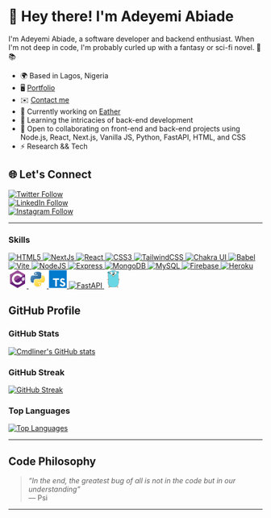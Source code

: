 # 👋 Hey there! I'm Adeyemi Abiade

I'm Adeyemi Abiade, a software developer and backend enthusiast. When I'm not deep in code, I'm probably curled up with a fantasy or sci-fi novel. 🚀📚

- 🌍 Based in Lagos, Nigeria
- 🖥️ [Portfolio](http://www.adeyemiabiade.tech)
- ✉️ [Contact me](mailto:abiadeabdulazeez@gmail.com)
- 🚀 Currently working on [Eather](http://github.com/Cmdliner/eather)
- 🧠 Learning the intricacies of back-end development
- 🤝 Open to collaborating on front-end and back-end projects using Node.js, React, Next.js, Vanilla JS, Python, FastAPI, HTML, and CSS
- ⚡ Research && Tech

## 🌐 Let's Connect

<a href="https://www.x.com/yemiTheDev" target="_blank" rel="noreferrer">
  <img src="https://img.shields.io/twitter/follow/yemiTheDev?logo=twitter&style=for-the-badge&color=0891b2&labelColor=1c1917" alt="Twitter Follow" />
</a>
<br/>
<a href="https://www.linkedin.com/in/commandliner" target="_blank" rel="noreferrer">
  <img src="https://img.shields.io/badge/LinkedIn-follow-blue?logo=linkedin&style=for-the-badge&color=0a66c2&labelColor=ffffff" alt="LinkedIn Follow" />
</a>
<br/>
<a href="https://www.instagram.com/deyemi_._" target="_blank" rel="noreferrer">
  <img src="https://img.shields.io/badge/Instagram-follow-pink?logo=instagram&style=for-the-badge&color=e4405f&labelColor=ffffff" alt="Instagram Follow" />
</a>

---

### Skills

<span>
  <a href="https://developer.mozilla.org/en-US/docs/Glossary/HTML5" target="_blank" rel="noreferrer">
    <img src="https://raw.githubusercontent.com/danielcranney/readme-generator/main/public/icons/skills/html5-colored.svg" width="36" height="36" alt="HTML5" />
  </a>
  <a href="https://nextjs.org/docs" target="_blank" rel="noreferrer">
    <img src="https://raw.githubusercontent.com/danielcranney/readme-generator/main/public/icons/skills/nextjs-colored-dark.svg" width="36" height="36" alt="NextJs" />
  </a>
  <a href="https://reactjs.org/" target="_blank" rel="noreferrer">
    <img src="https://raw.githubusercontent.com/danielcranney/readme-generator/main/public/icons/skills/react-colored.svg" width="36" height="36" alt="React" />
  </a>
  <a href="https://www.w3.org/TR/CSS/#css" target="_blank" rel="noreferrer">
    <img src="https://raw.githubusercontent.com/danielcranney/readme-generator/main/public/icons/skills/css3-colored.svg" width="36" height="36" alt="CSS3" />
  </a>
  <a href="https://tailwindcss.com/" target="_blank" rel="noreferrer">
    <img src="https://raw.githubusercontent.com/danielcranney/readme-generator/main/public/icons/skills/tailwindcss-colored.svg" width="36" height="36" alt="TailwindCSS" />
  </a>
  <a href="https://chakra-ui.com/" target="_blank" rel="noreferrer">
    <img src="https://raw.githubusercontent.com/danielcranney/readme-generator/main/public/icons/skills/chakra-colored.svg" width="36" height="36" alt="Chakra UI" />
  </a>
  <a href="https://babeljs.io/" target="_blank" rel="noreferrer">
    <img src="https://raw.githubusercontent.com/danielcranney/readme-generator/main/public/icons/skills/babel-colored-dark.svg" width="36" height="36" alt="Babel" />
  </a>
  <a href="https://vitejs.dev/" target="_blank" rel="noreferrer">
    <img src="https://raw.githubusercontent.com/danielcranney/readme-generator/main/public/icons/skills/vite-colored.svg" width="36" height="36" alt="Vite" />
  </a>
  <a href="https://nodejs.org/en/" target="_blank" rel="noreferrer">
    <img src="https://raw.githubusercontent.com/danielcranney/readme-generator/main/public/icons/skills/nodejs-colored.svg" width="36" height="36" alt="NodeJS" />
  </a>
  <a href="https://expressjs.com/" target="_blank" rel="noreferrer">
    <img src="https://raw.githubusercontent.com/danielcranney/readme-generator/main/public/icons/skills/express-colored-dark.svg" width="36" height="36" alt="Express" />
  </a>
  <a href="https://www.mongodb.com/" target="_blank" rel="noreferrer">
    <img src="https://raw.githubusercontent.com/danielcranney/readme-generator/main/public/icons/skills/mongodb-colored.svg" width="36" height="36" alt="MongoDB" />
  </a>
  <a href="https://www.mysql.com/" target="_blank" rel="noreferrer">
    <img src="https://raw.githubusercontent.com/danielcranney/readme-generator/main/public/icons/skills/mysql-colored.svg" width="36" height="36" alt="MySQL" />
  </a>
  <a href="https://firebase.google.com/" target="_blank" rel="noreferrer">
    <img src="https://raw.githubusercontent.com/danielcranney/readme-generator/main/public/icons/skills/firebase-colored.svg" width="36" height="36" alt="Firebase" />
  </a>
  <a href="https://www.heroku.com/" target="_blank" rel="noreferrer">
    <img src="https://raw.githubusercontent.com/danielcranney/readme-generator/main/public/icons/skills/heroku-colored.svg" width="36" height="36" alt="Heroku" />
  </a>
  <a href="https://docs.microsoft.com/en-us/dotnet/csharp/" target="_blank" rel="noreferrer">
  <img src="https://raw.githubusercontent.com/devicons/devicon/master/icons/csharp/csharp-original.svg" width="36" height="36" alt="C#" />
</a>

<a href="https://www.python.org/" target="_blank" rel="noreferrer">
  <img src="https://raw.githubusercontent.com/devicons/devicon/master/icons/python/python-original.svg" width="36" height="36" alt="Python" />
</a>
<a href="https://www.typescriptlang.org/" target="_blank" rel="noreferrer">
  <img src="https://raw.githubusercontent.com/devicons/devicon/master/icons/typescript/typescript-original.svg" width="36" height="36" alt="TypeScript" />
</a>
<a href="https://fastapi.tiangolo.com/" target="_blank" rel="noreferrer">
  <img src="https://fastapi.tiangolo.com/img/logo-margin/logo-teal.png" width="36" height="36" alt="FastAPI" />
</a>
<a href="https://golang.org/" target="_blank" rel="noreferrer">
  <img src="https://raw.githubusercontent.com/devicons/devicon/master/icons/go/go-original.svg" width="36" height="36" alt="Golang" />
</a>
</span>


## GitHub Profile

### GitHub Stats

<a href="http://www.github.com/Cmdliner">
  <img src="https://github-readme-stats.vercel.app/api?username=Cmdliner&show_icons=true&hide=&count_private=true&title_color=0891b2&text_color=ffffff&icon_color=0891b2&bg_color=1c1917&hide_border=true" alt="Cmdliner's GitHub stats" />
</a>

### GitHub Streak

<a href="https://git.io/streak-stats">
  <img src="http://github-readme-streak-stats.herokuapp.com?user=Cmdliner&theme=cobalt&hide_border=true" alt="GitHub Streak" />
</a>


### Top Languages

<a href="https://github.com/Cmdliner">
  <img src="https://github-readme-stats.vercel.app/api/top-langs/?username=Cmdliner&langs_count=10&title_color=0891b2&text_color=ffffff&icon_color=0891b2&bg_color=1c1917&hide_border=true&locale=en&custom_title=Top%20Languages" alt="Top Languages" />
</a>

---

## Code Philosophy

> _“In the end, the greatest bug of all is not in the code but in our understanding”_  
> — Psi

---
